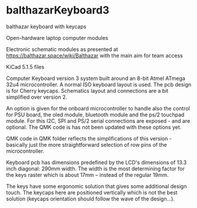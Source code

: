 # balthazarKeyboard3
balthazar keyboard with keycaps

Open-hardware laptop computer modules

Electronic schematic modules as presented at https://balthazar.space/wiki/Balthazar with the main aim for team access

KiCad 5.1.5 files

Computer Keyboard version 3 system built around an 8-bit Atmel ATmega 32u4 microcontroller. A normal ISO keyboard layout is used. The pcb design is for Cherry keycaps. Schematics layout and connections are a bit simplified over version 2.

An option is given for the onboard microcontroller to handle also the control for PSU board, the oled module, bluetooth module and the ps/2 touchpad module. For this I2C, SPI and PS/2 serial connections are exposed - and are optional. The QMK code is has not been updated with these options yet. 

QMK code in QMK folder reflects the simplifications of this version - basically just the more straightforward selection of row pins of the microcontroller.

Keyboard pcb has dimensions predefined by the LCD's dimensions of 13.3 inch diagonal: 290mm width. The width is the most determining factor for the keys raster which is about 17mm – instead of the regular 19mm.

The keys have some ergonomic solution that gives some additional design touch. The keycaps here are positioned vertically which is not the best solution (keycaps orientation should follow the wave of the design...). 

